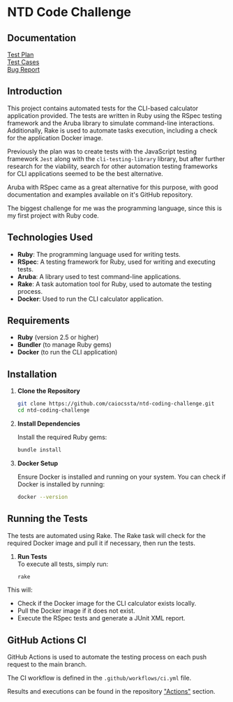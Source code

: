 # NTD Code Challenge

## Documentation
[Test Plan](documentation/test-plan.pdf) \
[Test Cases](documentation/test-cases.md) \
[Bug Report](documentation/bug-report.md)


## Introduction

This project contains automated tests for the CLI-based calculator application provided. The tests are written in Ruby using the RSpec testing framework and the Aruba library to simulate command-line interactions. Additionally, Rake is used to automate tasks execution, including a check for the application Docker image.

Previously the plan was to create tests with the JavaScript testing framework `Jest` along with the `cli-testing-library` library, but after further research for the viability, search for other automation testing frameworks for CLI applications seemed to be the best alternative.

Aruba with RSpec came as a great alternative for this purpose, with good documentation and examples available on it's GitHub repository. 

The biggest challenge for me was the programming language, since this is my first project with Ruby code.

## Technologies Used

- **Ruby**: The programming language used for writing tests.
- **RSpec**: A testing framework for Ruby, used for writing and executing tests.
- **Aruba**: A library used to test command-line applications.
- **Rake**: A task automation tool for Ruby, used to automate the testing process.
- **Docker**: Used to run the CLI calculator application.

## Requirements

- **Ruby** (version 2.5 or higher)
- **Bundler** (to manage Ruby gems)
- **Docker** (to run the CLI application)

## Installation

1. **Clone the Repository**

   ```sh
   git clone https://github.com/caiocssta/ntd-coding-challenge.git
   cd ntd-coding-challenge
2. **Install Dependencies**

    Install the required Ruby gems:
   ```sh
   bundle install
3. **Docker Setup**

    Ensure Docker is installed and running on your system. You can check if Docker is installed by running:
   ```sh
   docker --version
## Running the Tests

The tests are automated using Rake. The Rake task will check for the required Docker image and pull it if necessary, then run the tests.

1. **Run Tests**\
    To execute all tests, simply run:
    ```sh
    rake
This will:
- Check if the Docker image for the CLI calculator exists locally.
- Pull the Docker image if it does not exist.
- Execute the RSpec tests and generate a JUnit XML report.

## GitHub Actions CI
GitHub Actions is used to automate the testing process on each push request to the main branch.

The CI workflow is defined in the `.github/workflows/ci.yml` file.

Results and executions can be found in the repository ["Actions"](https://github.com/caiocssta/ntd-coding-challenge/actions) section.
 